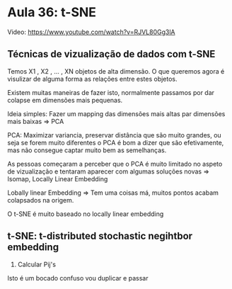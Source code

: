 # Aula 36: t-SNE

Video: https://www.youtube.com/watch?v=RJVL80Gg3lA

## Técnicas de vizualização de dados com t-SNE

Temos X1 , X2 , ... , XN  objetos de alta dimensão. O que queremos agora é visulizar de alguma forma as relações entre estes objetos.

Existem muitas maneiras de fazer isto, normalmente passamos por dar colapse em dimensões mais pequenas. 

Ideia simples: Fazer um mapping das dimensões mais altas par dimensões mais baixas => PCA

PCA: Maximizar variancia, preservar distância que são muito grandes, ou seja se forem muito diferentes o PCA é bom a dizer que são efetivamente, mas não consegue captar muito bem as semelhanças.

As pessoas começaram a perceber que o PCA é muito limitado no aspeto de vizualização e tentaram aparecer com algumas soluções novas => Isomap, Locally Linear Embedding

Lobally linear Embedding => Tem uma coisas má, muitos pontos acabam colapsados na origem.

O t-SNE é muito baseado no locally linear embedding

## t-SNE: t-distributed stochastic negihtbor embedding

1. Calcular Pij's

Isto é um bocado confuso vou duplicar e passar